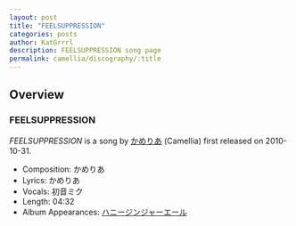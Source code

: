 ```yaml
---
layout: post
title: "FEELSUPPRESSION"
categories: posts
author: KatGrrrl
description: FEELSUPPRESSION song page
permalink: camellia/discography/:title
---
```


## Overview

### FEELSUPPRESSION

*FEELSUPPRESSION* is a song by [かめりあ](/camellia) (Camellia) first released on 2010-10-31.

* Composition: かめりあ
* Lyrics: かめりあ
* Vocals: 初音ミク
* Length: 04:32
* Album Appearances: [ハニージンジャーエール](/camellia/albums/honey-ginjer-ale)
